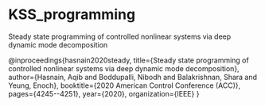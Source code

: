 # KSS_programming
Steady state programming of controlled nonlinear systems via deep dynamic mode decomposition

@inproceedings{hasnain2020steady,
  title={Steady state programming of controlled nonlinear systems via deep dynamic mode decomposition},
  author={Hasnain, Aqib and Boddupalli, Nibodh and Balakrishnan, Shara and Yeung, Enoch},
  booktitle={2020 American Control Conference (ACC)},
  pages={4245--4251},
  year={2020},
  organization={IEEE}
}
